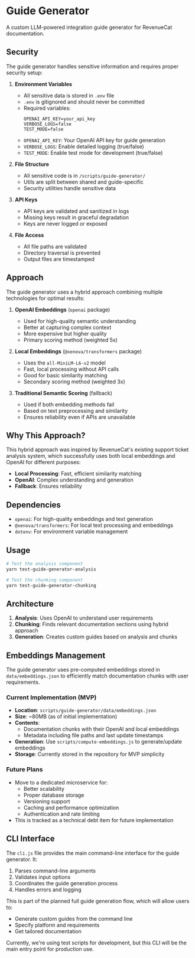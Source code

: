 # Guide Generator

A custom LLM-powered integration guide generator for RevenueCat documentation.

## Security

The guide generator handles sensitive information and requires proper security setup:

1. **Environment Variables**

   - All sensitive data is stored in `.env` file
   - `.env` is gitignored and should never be committed
   - Required variables:
     ```
     OPENAI_API_KEY=your_api_key
     VERBOSE_LOGS=false
     TEST_MODE=false
     ```
   - `OPENAI_API_KEY`: Your OpenAI API key for guide generation
   - `VERBOSE_LOGS`: Enable detailed logging (true/false)
   - `TEST_MODE`: Enable test mode for development (true/false)

2. **File Structure**

   - All sensitive code is in `/scripts/guide-generator/`
   - Utils are split between shared and guide-specific
   - Security utilities handle sensitive data

3. **API Keys**

   - API keys are validated and sanitized in logs
   - Missing keys result in graceful degradation
   - Keys are never logged or exposed

4. **File Access**
   - All file paths are validated
   - Directory traversal is prevented
   - Output files are timestamped

## Approach

The guide generator uses a hybrid approach combining multiple technologies for optimal results:

1. **OpenAI Embeddings** (`openai` package)

   - Used for high-quality semantic understanding
   - Better at capturing complex context
   - More expensive but higher quality
   - Primary scoring method (weighted 5x)

2. **Local Embeddings** (`@xenova/transformers` package)

   - Uses the `all-MiniLM-L6-v2` model
   - Fast, local processing without API calls
   - Good for basic similarity matching
   - Secondary scoring method (weighted 3x)

3. **Traditional Semantic Scoring** (fallback)
   - Used if both embedding methods fail
   - Based on text preprocessing and similarity
   - Ensures reliability even if APIs are unavailable

## Why This Approach?

This hybrid approach was inspired by RevenueCat's existing support ticket analysis system, which successfully uses both local embeddings and OpenAI for different purposes:

- **Local Processing**: Fast, efficient similarity matching
- **OpenAI**: Complex understanding and generation
- **Fallback**: Ensures reliability

## Dependencies

- `openai`: For high-quality embeddings and text generation
- `@xenova/transformers`: For local text processing and embeddings
- `dotenv`: For environment variable management

## Usage

```bash
# Test the analysis component
yarn test-guide-generator-analysis

# Test the chunking component
yarn test-guide-generator-chunking
```

## Architecture

1. **Analysis**: Uses OpenAI to understand user requirements
2. **Chunking**: Finds relevant documentation sections using hybrid approach
3. **Generation**: Creates custom guides based on analysis and chunks

## Embeddings Management

The guide generator uses pre-computed embeddings stored in `data/embeddings.json` to efficiently match documentation chunks with user requirements.

### Current Implementation (MVP)

- **Location**: `scripts/guide-generator/data/embeddings.json`
- **Size**: ~80MB (as of initial implementation)
- **Contents**:
  - Documentation chunks with their OpenAI and local embeddings
  - Metadata including file paths and last update timestamps
- **Generation**: Use `scripts/compute-embeddings.js` to generate/update embeddings
- **Storage**: Currently stored in the repository for MVP simplicity

### Future Plans

- Move to a dedicated microservice for:
  - Better scalability
  - Proper database storage
  - Versioning support
  - Caching and performance optimization
  - Authentication and rate limiting
- This is tracked as a technical debt item for future implementation

## CLI Interface

The `cli.js` file provides the main command-line interface for the guide generator. It:

1. Parses command-line arguments
2. Validates input options
3. Coordinates the guide generation process
4. Handles errors and logging

This is part of the planned full guide generation flow, which will allow users to:

- Generate custom guides from the command line
- Specify platform and requirements
- Get tailored documentation

Currently, we're using test scripts for development, but this CLI will be the main entry point for production use.
